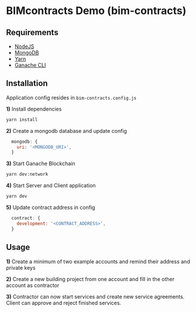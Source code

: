 # BIMcontracts Demo (bim-contracts)

## Requirements

- [NodeJS](https://nodejs.org/en/download/)
- [MongoDB](https://www.mongodb.com/de)
- [Yarn](https://yarnpkg.com/lang/en/docs/install)
- [Ganache CLI](https://github.com/trufflesuite/ganache-cli)

## Installation

Application config resides in `bim-contracts.config.js`

**1)** Install dependencies

```bash
yarn install
```

**2)** Create a mongodb database and update config

```javascript
  mongodb: {
    uri: '<MONGODB_URI>',
  }
```

**3)** Start Ganache Blockchain

```bash
yarn dev:network
```

**4)** Start Server and Client application

```bash
yarn dev
```

**5)** Update contract address in config

```javascript
  contract: {
    development: '<CONTRACT_ADDRESS>',
  }
```

## Usage

**1)** Create a minimum of two example accounts and remind their address and private keys

**2)** Create a new building project from one account and fill in the other account as contractor

**3)** Contractor can now start services and create new service agreements. Client can approve and reject finished services.
